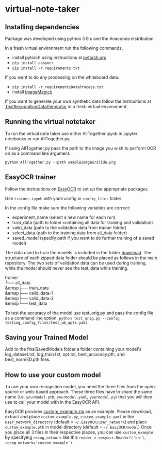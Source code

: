 # virtual-note-taker
## Installing dependencies

Package was developed using python 3.9.x and the Anaconda distribution.

In a fresh virtual environment run the following commands.
- install pytorch using instrucitons at [pytorch.org](https://pytorch.org/)
- `pip install easyocr`
- `pip install -r requirements.txt`

If you want to do any processing on the whiteboard data.
- `pip install -r requirementsDataProcess.txt`
- install [ImageMagick](https://imagemagick.org/index.php)

If you want to generate your own synthetic data follow the instructions at [TextRecognitionDataGenerator](https://github.com/Belval/TextRecognitionDataGenerator) in a fresh virtual environment.


## Running the virtual notetaker
To run the virtual note taker use either AllTogether.ipynb in jupyter notebooks or run AllTogether.py.

If using AllTogether.py pass the path to the image you wish to perform OCR on as a command line argument.

`python AllTogether.py --path sampleImages/slide.png`


## EasyOCR trainer
Follow the instructions on [EasyOCR](https://github.com/JaidedAI/EasyOCR) to set up the appropriate packages.

Use `trainer.ipynb` with yaml config in `config_files` folder

In the config file make sure the following variables are correct:
- experiment_name (select a new name for each run)
- train_data (path to folder containing all data for training and validation)
- valid_data (path to the validation data from trainer folder)
- select_data (path to the training data from all_data folder)
- saved_model (specify path if you want to do further training of a saved model)

The data used to train the models is included in the folder [download](https://lsumail2-my.sharepoint.com/:f:/g/personal/pherke1_lsu_edu/EskJvnoZlSlIoJm5iVsxUGsBzxwFyjd8pEe__ThRipXxbg?e=q4rohw). The structure of each zipped data folder should be placed as follows in the main repository. The two sets of validation data can be used during training, while the model should never see the test_data while training.

trainer  
└── all_data  
&emsp├── train_data  
&emsp├── valid_data-1  
&emsp├── valid_data-2  
&emsp└── test_data

To test the accuracy of the model use test_orig.py and pass the config file as a command line option.
`python test_orig.py --config testing_config_files/test_wb_opts.yaml`

## Saving your Trained Model

Add to the finalSavedModels folder a folder containing your model's log_dataset.txt, log_train.txt, opt.txt, best_accuracy.pth, and best_normED.pth files.

## How to use your custom model

To use your own recognition model, you need the three files from the open-source or web-based approach. These three files have to share the same name (i.e. `yourmodel.pth`, `yourmodel.yaml`, `yourmodel.py`) that you will then use to call your model with in the EasyOCR API.

EasyOCR provides [custom_example.zip](https://jaided.ai/easyocr/modelhub/)
as an example. Please download, extract and place `custom_example.py`, `custom_example.yaml` in the `user_network_directory` (default = `~/.EasyOCR/user_network`) and place `custom_example.pth` in model directory (default = `~/.EasyOCR/model`)
Once you place all 3 files in their respective places, you can use `custom_example` by
specifying `recog_network` like this `reader = easyocr.Reader(['en'], recog_network='custom_example')`.

